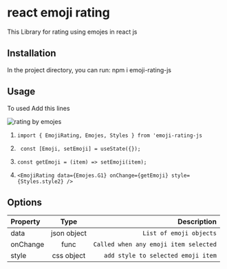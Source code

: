 # react emoji rating

This Library for rating using emojes in react js

## Installation

In the project directory, you can run: npm i emoji-rating-js

## Usage

To used Add this lines

![rating by emojes](https://i.postimg.cc/WtRzTqM7/new.png)

1. `import { EmojiRating, Emojes, Styles } from 'emoji-rating-js`

2. ` const [Emoji, setEmoji] = useState({});`

3. `const getEmoji = (item) => setEmoji(item);`
    
4. `<EmojiRating
        data={Emojes.G1}
        onChange={getEmoji}
        style={Styles.style2}
      />`

## Options

| Property     | Type      | Description  |
| :------------ |   :---:       | --------: |
| data        |  json object         | `List of emoji objects`   |
| onChange         | func         | `Called when any emoji item selected`   |
| style        | css object         | `add style to selected emoji item`   |